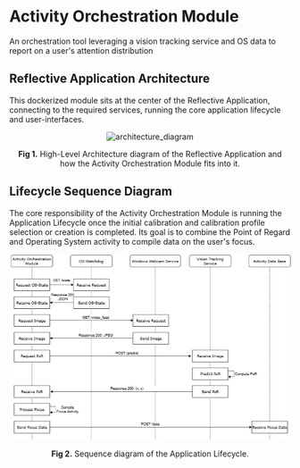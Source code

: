 # Activity Orchestration Module
An orchestration tool leveraging a vision tracking service and OS data to report on a user's attention distribution

## Reflective Application Architecture

This dockerized module sits at the center of the Reflective Application, connecting to the required services, running the core application lifecycle and user-interfaces.

<div align="center">
  <img src="assets/reflective_architecture_.png" alt="architecture_diagram" width="900"/>
  <p><strong>Fig 1.</strong> High-Level Architecture diagram of the Reflective Application and how the Activity Orchestration Module fits into it.</p>
</div>

## Lifecycle Sequence Diagram

The core responsibility of the Activity Orchestration Module is running the Application Lifecycle once the initial calibration and calibration profile selection or creation is completed. Its goal is to combine the Point of Regard and Operating System activity to compile data on the user's focus.

<div align="center">
  <img src="assets/lifecycle_sequence.png" alt="lifecycle_sequence" width="900"/>
  <p><strong>Fig 2.</strong> Sequence diagram of the Application Lifecycle.</p>
</div>